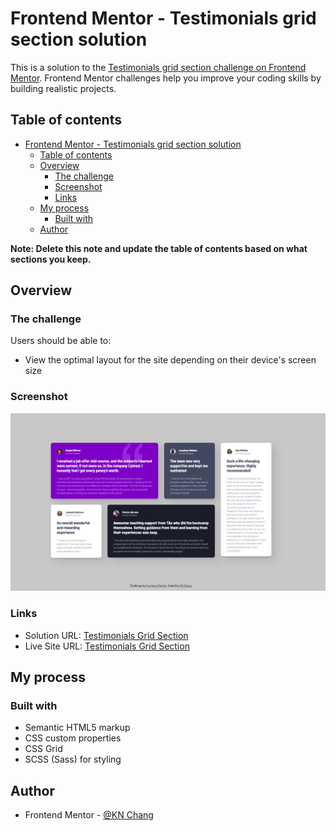 # Frontend Mentor - Testimonials grid section solution

This is a solution to the [Testimonials grid section challenge on Frontend Mentor](https://www.frontendmentor.io/challenges/testimonials-grid-section-Nnw6J7Un7). Frontend Mentor challenges help you improve your coding skills by building realistic projects.

## Table of contents

- [Frontend Mentor - Testimonials grid section solution](#frontend-mentor---testimonials-grid-section-solution)
  - [Table of contents](#table-of-contents)
  - [Overview](#overview)
    - [The challenge](#the-challenge)
    - [Screenshot](#screenshot)
    - [Links](#links)
  - [My process](#my-process)
    - [Built with](#built-with)
  - [Author](#author)

**Note: Delete this note and update the table of contents based on what sections you keep.**

## Overview

### The challenge

Users should be able to:

- View the optimal layout for the site depending on their device's screen size

### Screenshot

![Testimonials Grid Section Screenshot](./images/Testimonials-screenshot.png)

### Links

- Solution URL: [Testimonials Grid Section](https://your-solution-url.com)
- Live Site URL: [Testimonials Grid Section](https://kaiens-lab.github.io/Testimonioals-Grid-Section/)

## My process

### Built with

- Semantic HTML5 markup
- CSS custom properties
- CSS Grid
- SCSS (Sass) for styling

## Author

- Frontend Mentor - [@KN Chang](https://www.frontendmentor.io/profile/yourusername)
